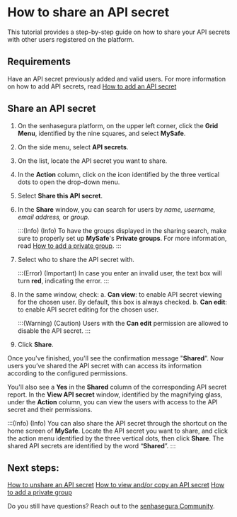 # How to share an API secret

This tutorial provides a step-by-step guide on how to share your API secrets with other users registered on the platform.

## Requirements
Have an API secret previously added and valid users. For more information on how to add API secrets, read [How to add an API secret](/v3-32/docs/mysafe-api-secret-add)

## Share an API secret

1. On the senhasegura platform, on the upper left corner, click the **Grid Menu**, identified by the nine squares, and select **MySafe**.
2. On the side menu, select **API secrets**.
3. On the list, locate the API secret you want to share.
4. In the **Action** column, click on the icon identified by the three vertical dots to open the drop-down menu.
5. Select **Share this API secret**.
6. In the **Share** window, you can search for users by *name, username, email address,* or *group*.

    :::(Info) (Info)
    To have the groups displayed in the sharing search, make sure to properly set up **MySafe**'s **Private groups**. For more information, read [How to add a private group](/v3-32/docs/mysafe-private-group-add).
    :::

7. Select who to share the API secret with.

    :::(Error) (Important)
    In case you enter an invalid user, the text box will turn **red**, indicating the error.
    :::

1. In the same window, check:
    a. **Can view**: to enable API secret viewing for the chosen user. By default, this box is always checked.
b. **Can edit**: to enable API secret editing for the chosen user.

    :::(Warning) (Caution)
    Users with the **Can edit** permission are allowed to disable the API secret.
    :::
    

1. Click **Share**.

Once you've finished, you'll see the confirmation message "**Shared**”. Now users you’ve shared the API secret with can access its information according to the configured permissions.

You'll also see a **Yes** in the **Shared** column of the corresponding API secret report. In the **View API secret** window, identified by the magnifying glass, under the **Action** column, you can view the users with access to the API secret and their permissions.

:::(Info) (Info)
You can also share the API secret through the shortcut on the home screen of **MySafe**. Locate the API secret you want to share, and click the action menu identified by the three vertical dots, then click **Share**. The shared API secrets are identified by the word “**Shared**”.
:::

## Next steps:

[How to unshare an API secret](/v3-32/docs/mysafe-api-secret-unshare)
[How to view and/or copy an API secret](/v3-32/docs/mysafe-api-secret-view-copy)
[How to add a private group](/v3-32/docs/mysafe-private-group-add)


Do you still have questions? Reach out to the [senhasegura Community](https://community.senhasegura.io/).
